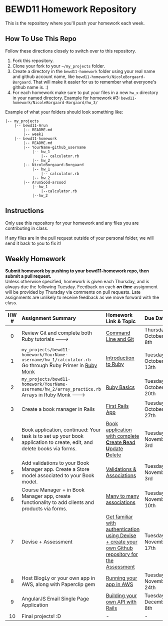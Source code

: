 BEWD11 Homework Repository
=============================

This is the repository where you'll push your homework each week.

How To Use This Repo
-----------------------

Follow these directions closely to switch over to this repository.

1. Fork this repository.
2. Clone your fork to your ```~/my_projects``` folder.
3. Create a directory in the ```bewd11-homework``` folder using your real name and github account name, like ```bewd11-homework/NicoleBorgaard-Borgaard```. That will make it easier for us to remember what everyone's github name is. :)
4. For each homework make sure to put your files in a new `hw_x` directory in your named directory. Example for homework #3: `bewd11-homework/NicoleBorgaard-Borgaard/hw_3/`

Example of what your folders should look something like:

```
|-- my_projects
    |-- bewd11-Arun
        |-- README.md
        |-- week1
    |-- bewd11-homework
        |-- README.md
        |-- YourName-github_username
            |-- hw_1
                |-- calculator.rb
            |-- hw_2
        |-- NicoleBorgaard-Borgaard
            |-- hw_1
                |-- calculator.rb
            |-- hw_2
        |-- ArunSood-arsood
            |--hw_1
                |--calculator.rb
            |--hw_2
```

Instructions
-------------

Only use this repository for your homework and any files you are contributing in class.

If any files are in the pull request outside of your personal folder, we will send it back to you to fix it!

Weekly Homework
----------------

**Submit homework by pushing to your bewd11-homework repo, then submit a pull request.**    
Unless otherwise specified, homework is given each Thursday, and is always due the following Tuesday. Feedback on each ***on time*** assignment will be provided by Thursday via comments on pull requests. Late assignments are unlikely to receive feedback as we move forward with the class.

| HW # | Assignment Summary | Homework Link & Topic | Due Date | Feedback |
| :--: | :--------- | :--------------- | :------- | :------- |
| 0    |  Review Git and complete both Ruby tutorials ---> | [Command Line and Git](https://github.com/arun-instructor/BEWD11-Arun/tree/master/week_1/day_1) | Thursday, October 8th | N/A |
| 1    | `my_projects/bewd11-homework/YourName-username/hw_1/calculator.rb` <br>Go through Ruby Primer in [Ruby Monk](https://rubymonk.com/) | [Introduction to Ruby](https://github.com/arun-instructor/BEWD11-Arun/tree/master/week_1/day_2) | Tuesday, October 13th | Thursday, October 15th |
| 2    | `my_projects/bewd11-homework/YourName-username/hw_2/array_practice.rb` <br>Arrays in Ruby Monk ---> | [Ruby Basics](https://github.com/arun-instructor/BEWD11-Arun/tree/master/week_2/day_1) | Tuesday, October 20th | Thursday, October 22nd |
| 3    | Create a book manager in Rails | [First Rails App](https://github.com/arun-instructor/BEWD11-Arun/tree/master/week_3/day_1) | Tuesday, October 27th|  Thursday, October 29th |
| 4    | Book application, continued: Your task is to set up your book application to create, edit, and delete books via forms. | [Book application with complete **C**reate **R**ead **U**pdate **D**elete](https://github.com/arun-instructor/BEWD11-Arun/tree/master/week_4/day_1) | Tuesday, November 3rd | Thursday, November 5th |
| 5    | Add validations to your Book Manager app. Create a Store model associated to your Book model. | [Validations & Associations](https://github.com/arun-instructor/BEWD11-Arun/blob/master/week_4%2Fday_2) | Tuesday, November 3rd | Thursday, November 5th |
| 6    | Course Manager + in Book Manager app, create functionality to add clients and products via forms. | [Many to many associations](https://github.com/arun-instructor/BEWD11-Arun/tree/master/week_5/day_1) | Tuesday, November 10th | Tuesday, November 12th |
| 7    | Devise + Assessment | [Get familiar with authentication using Devise + create your own Github repository for the Assessment](https://github.com/arun-instructor/BEWD11-Arun/blob/master/week_6%2Fday_1%2FREADME.md) | Tuesday, November 17th | Thursday, November 19th |
| 8    | Host BlogLy or your own app in AWS, along with Paperclip gem | [Running your app in AWS](https://github.com/arun-instructor/BEWD11-Arun/tree/master/week_7/day_1) | Tuesday, November 24th | Thursday, November 26th |
| 9    | AngularJS Email Single Page Application | [Building your own API with Rails](https://github.com/arun-instructor/BEWD11-Arun/tree/master/week_9/day_2) | Tuesday, December 8th | Thursday, December 10th |
| 10   | Final projects! :D | -        | -        | -        |
